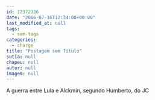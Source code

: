```yaml
---
id: 12372336
date: "2006-07-16T12:34:00+00:00"
last_modified_at: null
tags:
  - sem-tags
categories:
  - charge
title: "Postagem sem Título"
sutia: null
chapeu: null
autor: null
imagem: null
---
```

<p>A guerra entre Lula e Alckmin, segundo Humberto, do JC </p>
